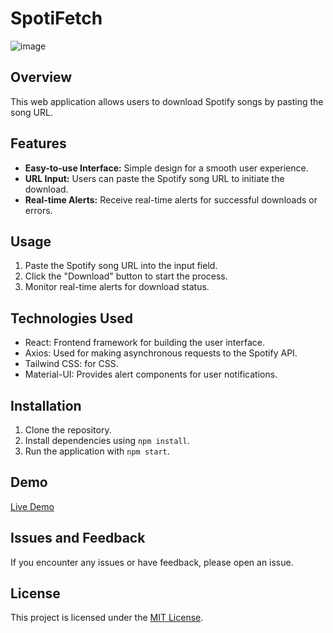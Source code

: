 # SpotiFetch

![image](https://github.com/THEFZNKHAN/spotifetch/assets/124388165/a827839e-ea81-46cd-9d5c-db7d34c843db)

## Overview
This web application allows users to download Spotify songs by pasting the song URL.

## Features
- **Easy-to-use Interface:** Simple design for a smooth user experience.
- **URL Input:** Users can paste the Spotify song URL to initiate the download.
- **Real-time Alerts:** Receive real-time alerts for successful downloads or errors.

## Usage
1. Paste the Spotify song URL into the input field.
2. Click the "Download" button to start the process.
3. Monitor real-time alerts for download status.

## Technologies Used
- React: Frontend framework for building the user interface.
- Axios: Used for making asynchronous requests to the Spotify API.
- Tailwind CSS: for CSS.
- Material-UI: Provides alert components for user notifications.

## Installation
1. Clone the repository.
2. Install dependencies using `npm install`.
3. Run the application with `npm start`.

## Demo
[Live Demo](https://thefznkhan.github.io/spotifetch/)

## Issues and Feedback
If you encounter any issues or have feedback, please open an issue.

## License
This project is licensed under the [MIT License](LICENSE).
